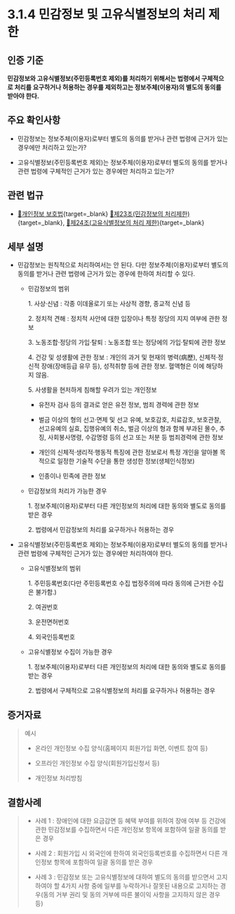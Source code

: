 # 3.1.4 민감정보 및 고유식별정보의 처리 제한

## 인증 기준

**민감정보와 고유식별정보(주민등록번호 제외)를 처리하기 위해서는 법령에서 구체적으로 처리를 요구하거나 허용하는 경우를 제외하고는 정보주체(이용자)의 별도의 동의를 받아야 한다.**

## 주요 확인사항

- 민감정보는 정보주체(이용자)로부터 별도의 동의를 받거나 관련 법령에 근거가 있는 경우에만 처리하고 있는가?

- 고유식별정보(주민등록번호 제외)는 정보주체(이용자)로부터 별도의 동의를 받거나 관련 법령에 구체적인 근거가 있는 경우에만 처리하고 있는가?

## 관련 법규

- [🔗개인정보 보호법][개인정보 보호법 제23조]{target=_blank} [🔗제23조(민감정보의 처리제한)][개인정보 보호법 제23조 부분]{target=_blank}, [🔗제24조(고유식별정보의 처리 제한)][개인정보 보호법 제24조 부분]{target=_blank}

## 세부 설명

- 민감정보는 원칙적으로 처리하여서는 안 된다. 다만 정보주체(이용자)로부터 별도의 동의를 받거나 관련 법령에 근거가 있는 경우에 한하여 처리할 수 있다.

    - 민감정보의 범위

        1\. 사상·신념 : 각종 이데올로기 또는 사상적 경향, 종교적 신념 등

        2\. 정치적 견해 : 정치적 사안에 대한 입장이나 특정 정당의 지지 여부에 관한 정보

        3\. 노동조합·정당의 가입·탈퇴 : 노동조합 또는 정당에의 가입·탈퇴에 관한 정보

        4\. 건강 및 성생활에 관한 정보 : 개인의 과거 및 현재의 병력(病歷), 신체적·정신적 장애(장애등급 유무 등), 성적취향 등에 관한 정보. 혈액형은 이에 해당하지 않음.

        5\. 사생활을 현저하게 침해할 우려가 있는 개인정보

        - 유전자 검사 등의 결과로 얻은 유전 정보, 범죄 경력에 관한 정보

        - 벌금 이상의 형의 선고·면제 및 선고 유예, 보호감호, 치료감호, 보호관찰, 선고유예의 실효, 집행유예의 취소, 벌금 이상의 형과 함께 부과된 몰수, 추징, 사회봉사명령, 수감명령 등의 선고 또는 처분 등 범죄경력에 관한 정보

        - 개인의 신체적·생리적·행동적 특징에 관한 정보로서 특정 개인을 알아볼 목적으로 일정한 기술적 수단을 통한 생성한 정보(생체인식정보)

        - 인종이나 민족에 관한 정보

    - 민감정보의 처리가 가능한 경우

        1\. 정보주체(이용자)로부터 다른 개인정보의 처리에 대한 동의와 별도로 동의를 받은 경우

        2\. 법령에서 민감정보의 처리를 요구하거나 허용하는 경우

- 고유식별정보(주민등록번호 제외)는 정보주체(이용자)로부터 별도의 동의를 받거나 관련 법령에 구체적인 근거가 있는 경우에만 처리하여야 한다.

    - 고유식별정보의 범위

        1\. 주민등록번호(다만 주민등록번호 수집 법정주의에 따라 동의에 근거한 수집은 불가함.)

        2\. 여권번호

        3\. 운전면허번호

        4\. 외국인등록번호

    - 고유식별정보 수집이 가능한 경우

        1\. 정보주체(이용자)로부터 다른 개인정보의 처리에 대한 동의와 별도로 동의를 받는 경우

        2\. 법령에서 구체적으로 고유식별정보의 처리를 요구하거나 허용하는 경우

## 증거자료

> 예시
>
> - 온라인 개인정보 수집 양식(홈페이지 회원가입 화면, 이벤트 참여 등)
>
> - 오프라인 개인정보 수집 양식(회원가입신청서 등)
>
> - 개인정보 처리방침

## 결함사례

> - 사례 1 : 장애인에 대한 요금감면 등 혜택 부여를 위하여 장애 여부 등 건강에 관한 민감정보를 수집하면서 다른 개인정보 항목에 포함하여 일괄 동의를 받은 경우
>
> - 사례 2 : 회원가입 시 외국인에 한하여 외국인등록번호를 수집하면서 다른 개인정보 항목에 포함하여 일괄 동의를 받은 경우
>
> - 사례 3 : 민감정보 또는 고유식별정보에 대하여 별도의 동의를 받으면서 고지하여야 할 4가지 사항 중에 일부를 누락하거나 잘못된 내용으로 고지하는 경우(동의 거부 권리 및 동의 거부에 따른 불이익 사항을 고지하지 않은 경우 등)

[개인정보 보호법 제23조]: https://www.law.go.kr/법령/개인정보보호법/(20200805,16930,20200204)/제23조 "개인정보 보호법 제23조"
[개인정보 보호법 제23조 부분]: https://www.law.go.kr/법령/개인정보보호법/제23조 "개인정보 보호법 제23조 부분"
[개인정보 보호법 제24조 부분]: https://www.law.go.kr/법령/개인정보보호법/제24조 "개인정보 보호법 제24조 부분"
